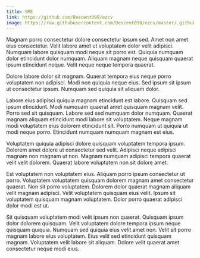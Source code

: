 ```yaml
---
title: SME
link: https://github.com/Descent098/ezcv
image: https://raw.githubusercontent.com/Descent098/ezcv/master/.github/logo.png
---
```


Magnam porro consectetur dolore consectetur ipsum sed. Amet non amet eius consectetur. Velit labore amet ut voluptatem dolor velit adipisci. Numquam labore quisquam modi neque sit porro est. Quiquia numquam dolor etincidunt dolor numquam. Aliquam magnam neque quisquam quaerat ipsum etincidunt neque. Velit neque neque tempora quaerat.

Dolore labore dolor sit magnam. Quaerat tempora eius neque porro voluptatem non adipisci. Modi non quiquia neque eius. Sed ipsum sit ipsum ut consectetur ipsum. Numquam sed quiquia sit aliquam dolor.

Labore eius adipisci quiquia magnam etincidunt est labore. Quisquam sed ipsum etincidunt. Modi numquam quaerat amet quisquam magnam velit. Porro sed sit quisquam. Labore sed sed numquam dolor numquam. Quaerat magnam aliquam etincidunt modi labore sit voluptatem. Neque magnam modi voluptatem eius dolorem etincidunt sit. Porro numquam ut quiquia ut modi neque porro. Etincidunt numquam numquam magnam est eius.

Voluptatem quiquia adipisci dolore quisquam voluptatem tempora ipsum. Dolorem amet dolore ut consectetur sed velit. Adipisci neque adipisci magnam non magnam ut non. Magnam numquam adipisci tempora quaerat velit velit dolorem. Quaerat labore voluptatem non sit dolore amet.

Est voluptatem non voluptatem eius. Aliquam porro ipsum consectetur ut porro. Voluptatem voluptatem quisquam dolorem magnam amet consectetur quaerat. Non sit porro voluptatem. Dolorem dolor quaerat magnam aliquam velit magnam adipisci. Velit voluptatem quisquam eius velit. Ipsum sit voluptatem quisquam magnam voluptatem. Dolor porro quaerat adipisci dolor modi est ut.

Sit quisquam voluptatem modi velit ipsum non quaerat. Quisquam ipsum dolor dolorem quisquam. Velit voluptatem dolore tempora ipsum neque quisquam quiquia. Numquam sed quiquia eius velit amet non. Velit sit porro magnam labore eius voluptatem. Eius velit sed etincidunt quisquam magnam. Voluptatem velit labore sit aliquam. Dolore velit quaerat amet consectetur neque modi eius.
    